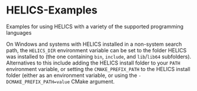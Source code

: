 # HELICS-Examples

Examples for using HELICS with a variety of the supported programming languages

On Windows and systems with HELICS installed in a non-system search path, the `HELICS_DIR` environment variable can be set to the folder HELICS was installed to (the one containing `bin`, `include`, and `lib`/`lib64` subfolders). Alternatives to this include adding the HELICS install folder to your `PATH` environment variable, or setting the `CMAKE_PREFIX_PATH` to the HELICS install folder (either as an environment variable, or using the `-DCMAKE_PREFIX_PATH=value` CMake
argument.
